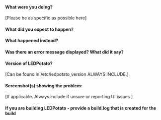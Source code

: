 #### What were you doing?

[Please be as specific as possible here]

#### What did you expect to happen?

#### What happened instead?

#### Was there an error message displayed? What did it say?

#### Version of LEDPotato?

[Can be found in /etc/ledpotato_version ALWAYS INCLUDE.]

#### Screenshot(s) showing the problem:

[If applicable. Always include if unsure or reporting UI issues.]

#### If you are building LEDPotato - provide a build.log that is created for the build
